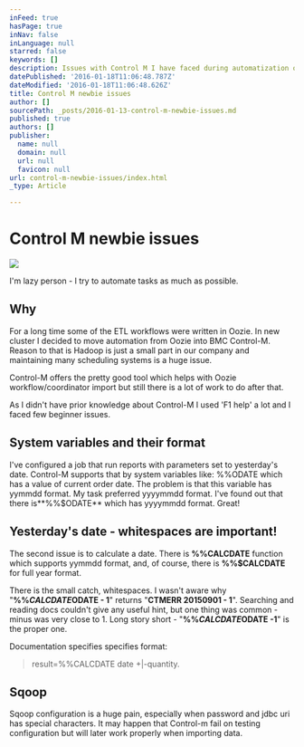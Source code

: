 ```yaml
---
inFeed: true
hasPage: true
inNav: false
inLanguage: null
starred: false
keywords: []
description: Issues with Control M I have faced during automatization of Hadoop cluster
datePublished: '2016-01-18T11:06:48.787Z'
dateModified: '2016-01-18T11:06:48.626Z'
title: Control M newbie issues
author: []
sourcePath: _posts/2016-01-13-control-m-newbie-issues.md
published: true
authors: []
publisher:
  name: null
  domain: null
  url: null
  favicon: null
url: control-m-newbie-issues/index.html
_type: Article

---
```

# Control M newbie issues
![](https://the-grid-user-content.s3-us-west-2.amazonaws.com/ffac3a4e-1383-4ea5-801b-85b0af655de7.png)

I'm lazy person - I try to automate tasks as much as possible.

## Why

For a long time some of the ETL workflows were written in Oozie. In new cluster I decided to move automation from Oozie into BMC Control-M. Reason to that is Hadoop is just a small part in our company and maintaining many scheduling systems is a huge issue. 

Control-M offers the pretty good tool which helps with Oozie workflow/coordinator import but still there is a lot of work to do after that. 

As I didn't have prior knowledge about Control-M I used 'F1 help' a lot and I faced few beginner issues.

#### 

## System variables and their format 

I've configured a job that run reports with parameters set to yesterday's date. Control-M supports that by system variables like: %%ODATE which has a value of current order date. The problem is that this variable has yymmdd format. My task preferred yyyymmdd format. I've found out that there is**%%$ODATE** which has yyyymmdd format. Great!

## Yesterday's date - whitespaces are important!

The second issue is to calculate a date. There is **%%CALCDATE** function which supports yymmdd format, and, of course, there is **%%$CALCDATE** for full year format.

There is the small catch, whitespaces. I wasn't aware why "**%%$CALCDATE %%$ODATE - 1**" returns "**CTMERR 20150901 - 1**". Searching and reading docs couldn't give any useful hint, but one thing was common - minus was very close to 1\. Long story short - "**%%$CALCDATE %%$ODATE -1**" is the proper one. 

Documentation specifies specifies format: 
> 
> result=%%CALCDATE date +|-quantity.

#### 

## Sqoop

Sqoop configuration is a huge pain, especially when password and jdbc uri has special characters. It may happen that Control-m fail on testing configuration but will later work properly when importing data.